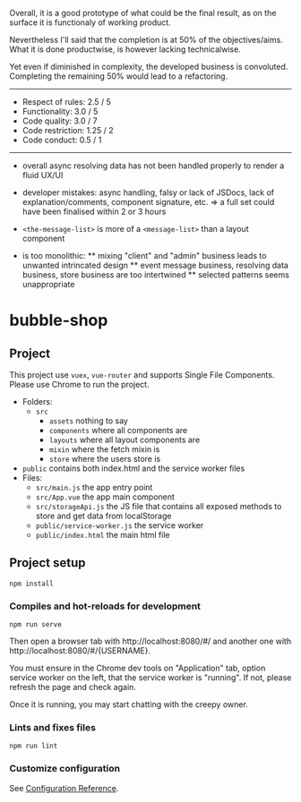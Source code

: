 Overall, it is a good prototype of what could be the final result, as on the surface it is functionaly of working product.

Nevertheless I'll said that the completion is at 50% of the objectives/aims. What it is done productwise, is however lacking technicalwise.

Yet even if diminished in complexity, the developed business is convoluted. Completing the remaining 50% would lead to a refactoring.

--------------------------------------------

- Respect of rules: 2.5 / 5
- Functionality: 3.0 / 5
- Code quality: 3.0 / 7
- Code restriction: 1.25 / 2
- Code conduct: 0.5 / 1

--------------------------------------------

* overall async resolving data has not been handled properly to render a fluid UX/UI

* developer mistakes: async handling, falsy or lack of JSDocs, lack of explanation/comments, component signature, etc. => a full set could have been finalised within 2 or 3 hours

* `<the-message-list>` is more of a `<message-list>` than a layout component

* <MessageHandlerContainer> is too monolithic:
** mixing "client" and "admin" business leads to unwanted intrincated design
** event message business, resolving data business, store business are too intertwined
** selected patterns seems unappropriate

# bubble-shop


## Project

This project use `vuex`, `vue-router` and supports Single File Components. Please use Chrome to run the project.

 - Folders:
   - `src`
     - `assets` nothing to say
     - `components` where all components are
     - `layouts` where all layout components are
     - `mixin` where the fetch mixin is
     - `store` where the users store is
  - `public` contains both index.html and the service worker files
- Files:
  - `src/main.js` the app entry point
  - `src/App.vue` the app main component
  - `src/storageApi.js` the JS file that contains all exposed methods to store and get data from localStorage
  - `public/service-worker.js` the service worker
  - `public/index.html` the main html file


## Project setup
```
npm install
```

### Compiles and hot-reloads for development
```
npm run serve
```
Then open a browser tab with http://localhost:8080/#/ and another one with http://localhost:8080/#/{USERNAME}.

You must ensure in the Chrome dev tools on "Application" tab, option service worker on the left, that the service worker is "running". If not, please refresh the page and check again.

Once it is running, you may start chatting with the creepy owner.

### Lints and fixes files
```
npm run lint
```

### Customize configuration
See [Configuration Reference](https://cli.vuejs.org/config/).
